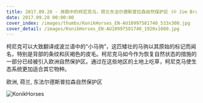 ```yaml
---
title: 2017.09.28 - 奔跑中的柯尼克马，荷兰东法尔德斯普拉森自然保护区 (© Jim Brandenburg/Minden Pictures)
date: 2017.09.28 00:00:00
cover_index: /images/thumbs/KonikHorses_EN-AU10997581740_533x300.jpg
cover_detail: /images/KonikHorses_EN-AU10997581740_1920x1080.jpg
---
```


柯尼克可以大致翻译成波兰语中的“小马驹”，这匹矮壮的马驹以其原始的标记而闻名，特别是背部的条纹和灰褐色的皮毛。柯尼克马如今作为恢复自然状态的措施的一部分已经被引入欧洲自然保护区。通过在这些地区的土地上吃草，柯尼克马使生态系统更加适合其它物种。

欧洲, 荷兰, 东法尔德斯普拉森自然保护区

![KonikHorses](/images/KonikHorses_EN-AU10997581740_1920x1080.jpg)
